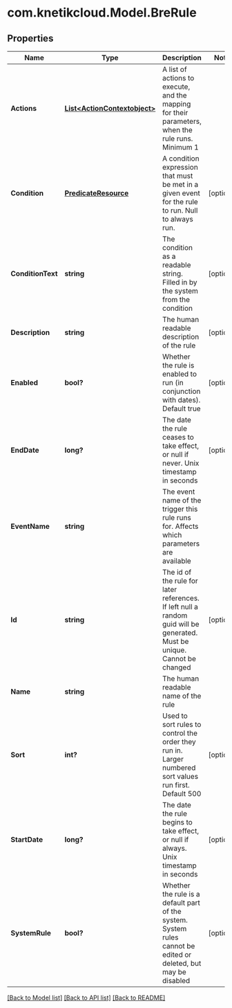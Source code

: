 # com.knetikcloud.Model.BreRule
## Properties

Name | Type | Description | Notes
------------ | ------------- | ------------- | -------------
**Actions** | [**List&lt;ActionContextobject&gt;**](ActionContextobject.md) | A list of actions to execute, and the mapping for their parameters, when the rule runs. Minimum 1 | 
**Condition** | [**PredicateResource**](PredicateResource.md) | A condition expression that must be met in a given event for the rule to run. Null to always run. | [optional] 
**ConditionText** | **string** | The condition as a readable string. Filled in by the system from the condition | [optional] 
**Description** | **string** | The human readable description of the rule | [optional] 
**Enabled** | **bool?** | Whether the rule is enabled to run (in conjunction with dates). Default true | [optional] 
**EndDate** | **long?** | The date the rule ceases to take effect, or null if never. Unix timestamp in seconds | [optional] 
**EventName** | **string** | The event name of the trigger this rule runs for. Affects which parameters are available | 
**Id** | **string** | The id of the rule for later references. If left null a random guid will be generated. Must be unique. Cannot be changed | [optional] 
**Name** | **string** | The human readable name of the rule | 
**Sort** | **int?** | Used to sort rules to control the order they run in. Larger numbered sort values run first.  Default 500 | [optional] 
**StartDate** | **long?** | The date the rule begins to take effect, or null if always. Unix timestamp in seconds | [optional] 
**SystemRule** | **bool?** | Whether the rule is a default part of the system. System rules cannot be edited or deleted, but may be disabled | [optional] 

[[Back to Model list]](../README.md#documentation-for-models) [[Back to API list]](../README.md#documentation-for-api-endpoints) [[Back to README]](../README.md)

